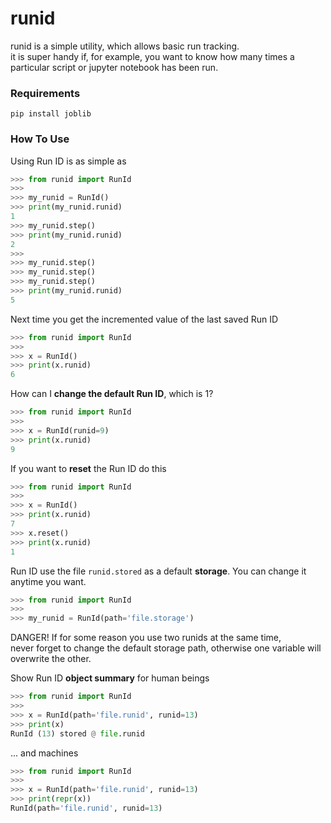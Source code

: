 # runid
runid is a simple utility, which allows basic run tracking.  
it is super handy if, for example, you want to know how many times a particular script or jupyter notebook has been run.


### Requirements

`pip install joblib`


### How To Use


Using Run ID is as simple as 
```python
>>> from runid import RunId
>>>
>>> my_runid = RunId()
>>> print(my_runid.runid)
1
>>> my_runid.step()
>>> print(my_runid.runid)
2
>>> 
>>> my_runid.step()
>>> my_runid.step()
>>> my_runid.step()
>>> print(my_runid.runid)
5
```


Next time you get the incremented value of the last saved Run ID
```python
>>> from runid import RunId
>>>
>>> x = RunId()
>>> print(x.runid)
6
```


How can I **change the default Run ID**, which is 1?
```python
>>> from runid import RunId
>>> 
>>> x = RunId(runid=9)
>>> print(x.runid)
9
```


If you want to **reset** the Run ID do this
```python
>>> from runid import RunId
>>>
>>> x = RunId()
>>> print(x.runid)
7
>>> x.reset()
>>> print(x.runid)
1
```


Run ID use the file `runid.stored` as a default **storage**. You can change it anytime you want.
```python
>>> from runid import RunId
>>>
>>> my_runid = RunId(path='file.storage')
```
DANGER! If for some reason you use two runids at the same time,  
never forget to change the default storage path, otherwise one variable will overwrite the other.


Show Run ID **object summary** for human beings
```python
>>> from runid import RunId
>>> 
>>> x = RunId(path='file.runid', runid=13)
>>> print(x)
RunId (13) stored @ file.runid
```


... and machines
```python
>>> from runid import RunId
>>> 
>>> x = RunId(path='file.runid', runid=13)
>>> print(repr(x))
RunId(path='file.runid', runid=13)
```

